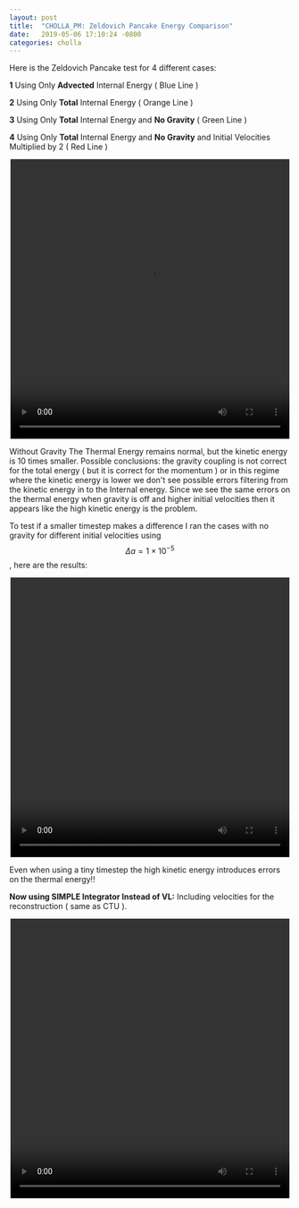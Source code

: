 ```yaml
---
layout: post
title:  "CHOLLA_PM: Zeldovich Pancake Energy Comparison"
date:   2019-05-06 17:10:24 -0800
categories: cholla
---
```



Here is the Zeldovich Pancake test for 4 different cases:

**1** Using Only **Advected** Internal Energy ( Blue Line )

**2** Using Only **Total** Internal Energy ( Orange Line )

**3** Using Only **Total** Internal Energy and **No Gravity** ( Green Line )

**4** Using Only **Total** Internal Energy and **No Gravity** and Initial Velocities Multiplied by 2 ( Red Line )

<div style="text-align: center">
<video src="{{ site.url }}assets/videos/zeldovich_energy_1.mp4" width="500" height="500" controls preload> </video>
</div>

Without Gravity The Thermal Energy remains normal, but the kinetic energy is 10 times smaller. Possible conclusions: the gravity coupling is not correct for the total energy ( but it is correct for the momentum ) or in this regime where the kinetic energy is lower we don't see possible errors filtering from the kinetic energy in to the Internal energy. Since we see the same errors on the thermal energy when gravity is off and higher initial velocities then it appears like the high kinetic energy is the problem. 

To test if a smaller timestep makes a difference I ran the cases with no gravity for different initial velocities using $$\Delta a=1 \times 10^{-5}$$, here are the results:

<div style="text-align: center">
<video src="{{ site.url }}assets/videos/zeldovich_energy_da00001_HLL.mp4" width="500" height="500" controls preload> </video>
</div>

Even when using a tiny timestep the high kinetic energy introduces errors on the thermal energy!!


**Now using SIMPLE Integrator Instead of VL:** Including velocities for the reconstruction ( same as CTU ).  

<div style="text-align: center">
<video src="{{ site.url }}assets/videos/zeldovich_energy_da00001_HLL_SIMPLE.mp4" width="500" height="500" controls preload> </video>
</div>